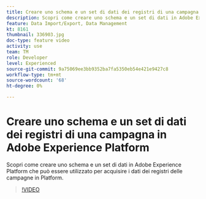 ```yaml
---
title: Creare uno schema e un set di dati dei registri di una campagna in Adobe Experience Platform
description: Scopri come creare uno schema e un set di dati in Adobe Experience Platform che può essere utilizzato per acquisire i dati dei registri delle campagne in Platform.
feature: Data Import/Export, Data Management
kt: 8161
thumbnail: 336903.jpg
doc-type: feature video
activity: use
team: TM
role: Developer
level: Experienced
source-git-commit: 9a75069ee3bb9352ba7fa5350eb54e421e9427c8
workflow-type: tm+mt
source-wordcount: '68'
ht-degree: 0%

---
```



# Creare uno schema e un set di dati dei registri di una campagna in Adobe Experience Platform

Scopri come creare uno schema e un set di dati in Adobe Experience Platform che può essere utilizzato per acquisire i dati dei registri delle campagne in Platform.

>[!VIDEO](https://video.tv.adobe.com/v/336903?quality=12)
